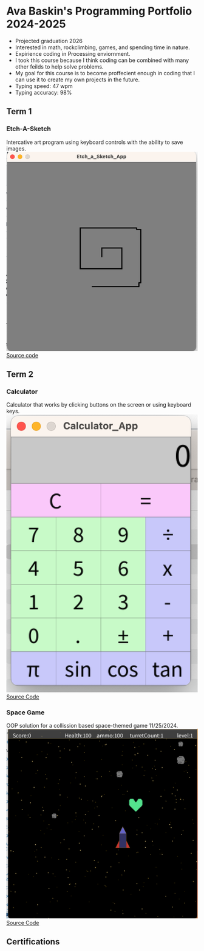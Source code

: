 # Ava Baskin's Programming Portfolio 2024-2025
* Projected graduation 2026
* Interested in math, rockclimbing, games, and spending time in nature.
* Expirience coding in Processing enviornment.
* I took this course because I think coding can be combined with many other feilds to help solve problems.
* My goal for this course is to become proffecient enough in coding that I can use it to create my own projects in the future.
* Typing speed: 47 wpm
* Typing accuracy: 98%

## Term 1
### Etch-A-Sketch
Intercative art program using keyboard controls with the ability to save images.
![Running App](https://github.com/AvaBaskin13/programmingportfolio/blob/main/images/Etch-A-Sketch1.png?raw=true)
[Source code](https://github.com/AvaBaskin13/programmingportfolio/tree/main/src/Etch_a_Sketch_App)

## Term 2
### Calculator
Calculator that works by clicking buttons on the screen or using keyboard keys.
![Running App](https://github.com/AvaBaskin13/programmingportfolio/blob/main/images/calculator%201.png?raw=true)
[Source Code](https://github.com/AvaBaskin13/programmingportfolio/tree/main/src/Calculator_App)
### Space Game
OOP solution for a collission based space-themed game 11/25/2024.
![Running App](https://github.com/AvaBaskin13/programmingportfolio/blob/main/images/SpaceGamePlayPicture.png?raw=true)
[Source Code](https://github.com/AvaBaskin13/programmingportfolio/tree/main/src/SpaceGame_)
## Certifications
